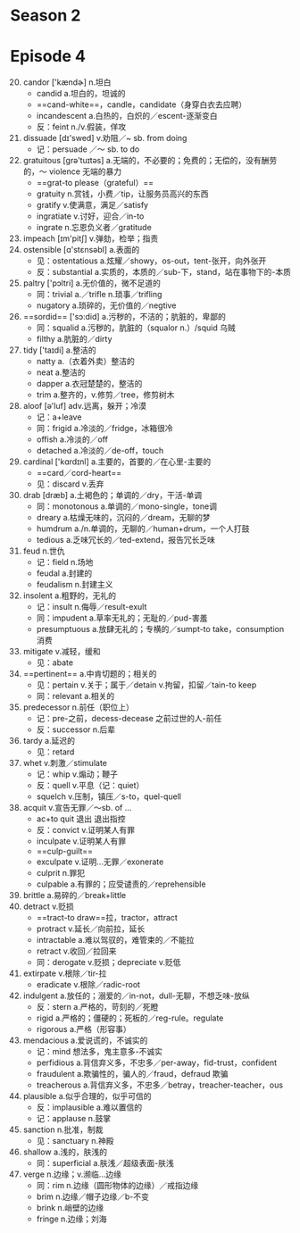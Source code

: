 # Season 2
# Episode 4

20. candor ['kændɚ] n.坦白
    - candid a.坦白的，坦诚的
    - ==cand-white==，candle，candidate（身穿白衣去应聘）
    - incandescent a.白热的，白炽的／escent-逐渐变白
    - 反：feint n./v.假装，佯攻
21. dissuade [dɪ'swed] v.劝阻／~ sb. from doing
    - 记：persuade ／～ sb. to do
22. gratuitous [ɡrə'tuɪtəs] a.无端的，不必要的；免费的；无偿的，没有酬劳的，～ violence 无端的暴力
    - ==grat-to please（grateful）==
    - gratuity n.赏钱，小费／tip，让服务员高兴的东西
    - gratify v.使满意，满足／satisfy
    - ingratiate v.讨好，迎合／in-to
    - ingrate n.忘恩负义者／gratitude
23. impeach [ɪm'pitʃ] v.弹劾，检举；指责
24. ostensible [ɑ'stɛnsəbl] a.表面的
    - 见：ostentatious a.炫耀／showy，os-out，tent-张开，向外张开
    - 反：substantial a.实质的，本质的／sub-下，stand，站在事物下的-本质
25. paltry ['pɔltri] a.无价值的，微不足道的
    - 同：trivial a.／trifle n.琐事／trifling
    - nugatory a.琐碎的，无价值的／negtive
26. ==sordid== ['sɔ:did] a.污秽的，不洁的；肮脏的，卑鄙的
    - 同：squalid a.污秽的，肮脏的（squalor n.）/squid 乌贼
    - filthy a.肮脏的／dirty
27. tidy ['taɪdi] a.整洁的
    - natty a.（衣着外卖）整洁的
    - neat a.整洁的
    - dapper a.衣冠楚楚的，整洁的
    - trim a.整齐的，v.修剪／tree，修剪树木
28. aloof [ə'luf] adv.远离，躲开；冷漠
    - 记：a+leave
    - 同：frigid a.冷淡的／fridge，冰箱很冷
    - offish a.冷淡的／off
    - detached a.冷淡的／de-off，touch
29. cardinal ['kɑrdɪnl] a.主要的，首要的／在心里-主要的
    - ==card／cord-heart==
    - 见：discard v.丢弃
30. drab [dræb] a.土褐色的；单调的／dry，干活-单调
    - 同：monotonous a.单调的／mono-single，tone调
    - dreary a.枯燥无味的，沉闷的／dream，无聊的梦
    - humdrum a./n.单调的，无聊的／human+drum，一个人打鼓
    - tedious a.乏味冗长的／ted-extend，报告冗长乏味
31. feud n.世仇
    - 记：field n.场地
    - feudal a.封建的
    - feudalism n.封建主义
32. insolent a.粗野的，无礼的
    - 记：insult n.侮辱／result-exult
    - 同：impudent a.草率无礼的；无耻的／pud-害羞
    - presumptuous a.放肆无礼的；专横的／sumpt-to take，consumption 消费
33. mitigate v.减轻，缓和
    - 见：abate
34. ==pertinent== a.中肯切题的；相关的
    - 见：pertain v.关于；属于／detain v.拘留，扣留／tain-to keep
    - 同：relevant a.相关的
35. predecessor n.前任（职位上）
    - 记：pre-之前，decess-decease 之前过世的人-前任
    - 反：successor n.后辈
36. tardy a.延迟的
    - 见：retard
37. whet v.刺激／stimulate
    - 记：whip v.煽动；鞭子
    - 反：quell v.平息（记：quiet）
    - squelch v.压制，镇压／s-to，quel-quell
38. acquit v.宣告无罪／～sb. of ...
    - ac+to quit 退出 退出指控
    - 反：convict v.证明某人有罪
    - inculpate v.证明某人有罪
    - ==culp-guilt==
    - exculpate v.证明...无罪／exonerate
    - culprit n.罪犯
    - culpable a.有罪的；应受谴责的／reprehensible
39. brittle a.易碎的／break+little
40. detract v.贬损
    - ==tract-to draw==拉，tractor，attract
    - protract v.延长／向前拉，延长
    - intractable a.难以驾驭的，难管束的／不能拉
    - retract v.收回／拉回来
    - 同：derogate v.贬损；depreciate v.贬低
41. extirpate v.根除／tir-拉
    - eradicate v.根除／radic-root
42. indulgent a.放任的；溺爱的／in-not，dull-无聊，不想乏味-放纵
    - 反：stern a.严格的，苛刻的／死瞪
    - rigid a.严格的；僵硬的；死板的／reg-rule。regulate
    - rigorous a.严格（形容事）
43. mendacious a.爱说谎的，不诚实的
    - 记：mind 想法多，鬼主意多-不诚实
    - perfidious a.背信弃义多，不忠多／per-away，fid-trust，confident
    - fraudulent a.欺骗性的，骗人的／fraud，defraud 欺骗
    - treacherous a.背信弃义多，不忠多／betray，treacher-teacher，ous
44. plausible a.似乎合理的，似乎可信的
    - 反：implausible a.难以置信的
    - 记：applause n.鼓掌
45. sanction n.批准，制裁
    - 见：sanctuary n.神殿
46. shallow a.浅的，肤浅的
    - 同：superficial a.肤浅／超级表面-肤浅
47. verge n.边缘；v.濒临...边缘
    - 同：rim n.边缘（圆形物体的边缘）／戒指边缘
    - brim n.边缘／帽子边缘／b-不变
    - brink n.峭壁的边缘
    - fringe n.边缘；刘海
